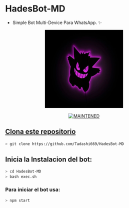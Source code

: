 # HadesBot-MD
* Simple Bot Multi-Device Para WhatsApp. ✨

<p align="center">
<img src="./media/Logo.jpg" width="250" height="250"/>
</p>

<p align="center">
<a href="#"><img title="MAINTENED" src="https://img.shields.io/badge/MAINTENED-YES-blue?colorA=%23ff0000&colorB=%230000ff&style=for-the-badge"</a>
</p>



## Clona este repositorio

```bash
> git clone https://github.com/Tadashi669/HadesBot-MD
```

## Inicia la Instalacion del bot:

```bash
> cd HadesBot-MD
> bash exec.sh
```

### Para iniciar el bot usa:
```bash
> npm start
```

